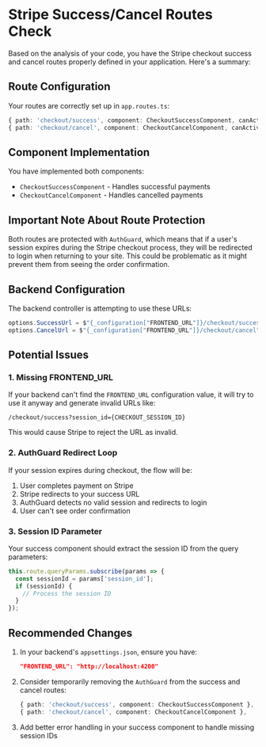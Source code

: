 # Stripe Success/Cancel Routes Check

Based on the analysis of your code, you have the Stripe checkout success and cancel routes properly defined in your application. Here's a summary:

## Route Configuration
Your routes are correctly set up in `app.routes.ts`:
```typescript
{ path: 'checkout/success', component: CheckoutSuccessComponent, canActivate: [AuthGuard] },
{ path: 'checkout/cancel', component: CheckoutCancelComponent, canActivate: [AuthGuard] },
```

## Component Implementation
You have implemented both components:
- `CheckoutSuccessComponent` - Handles successful payments
- `CheckoutCancelComponent` - Handles cancelled payments

## Important Note About Route Protection
Both routes are protected with `AuthGuard`, which means that if a user's session expires during the Stripe checkout process, they will be redirected to login when returning to your site. This could be problematic as it might prevent them from seeing the order confirmation.

## Backend Configuration
The backend controller is attempting to use these URLs:
```csharp
options.SuccessUrl = $"{_configuration["FRONTEND_URL"]}/checkout/success?session_id={{CHECKOUT_SESSION_ID}}";
options.CancelUrl = $"{_configuration["FRONTEND_URL"]}/checkout/cancel";
```

## Potential Issues

### 1. Missing FRONTEND_URL
If your backend can't find the `FRONTEND_URL` configuration value, it will try to use it anyway and generate invalid URLs like:
```
/checkout/success?session_id={CHECKOUT_SESSION_ID}
```

This would cause Stripe to reject the URL as invalid.

### 2. AuthGuard Redirect Loop
If your session expires during checkout, the flow will be:
1. User completes payment on Stripe
2. Stripe redirects to your success URL
3. AuthGuard detects no valid session and redirects to login
4. User can't see order confirmation

### 3. Session ID Parameter
Your success component should extract the session ID from the query parameters:
```typescript
this.route.queryParams.subscribe(params => {
  const sessionId = params['session_id'];
  if (sessionId) {
    // Process the session ID
  }
});
```

## Recommended Changes

1. In your backend's `appsettings.json`, ensure you have:
   ```json
   "FRONTEND_URL": "http://localhost:4200"
   ```

2. Consider temporarily removing the `AuthGuard` from the success and cancel routes:
   ```typescript
   { path: 'checkout/success', component: CheckoutSuccessComponent },
   { path: 'checkout/cancel', component: CheckoutCancelComponent },
   ```

3. Add better error handling in your success component to handle missing session IDs
